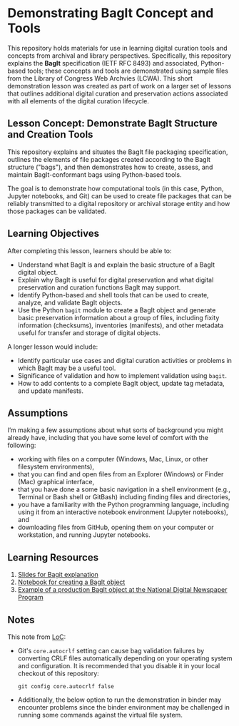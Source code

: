 # Demonstrating BagIt Concept and Tools

This repository holds materials for use in learning digital curation tools and concepts from archival and library perspectives. Specifically, this repository explains the **BagIt** specification (IETF RFC 8493) and associated, Python-based tools; these concepts and tools are demonstrated using sample files from the Library of Congress Web Archvies (LCWA). This short demonstration lesson was created as part of work on a larger set of lessons that outlines additional digital curation and preservation actions associated with all elements of the digital curation lifecycle.

## Lesson Concept: Demonstrate BagIt Structure and Creation Tools

This repository explains and situates the BagIt file packaging specification,
outlines the elements of file packages created according to the BagIt structure
("bags"), and then demonstrates how to create, assess, and maintain BagIt-conformant
bags using Python-based tools.

The goal is to demonstrate how computational tools (in this case, Python,
Jupyter notebooks, and Git) can be used to create file packages that can be
reliably transmitted to a digital repository or archival storage entity and
how those packages can be validated.

## Learning Objectives

After completing this lesson, learners should be able to:

* Understand what BagIt is and explain the basic structure of a BagIt digital object.
* Explain why BagIt is useful for digital preservation and what digital preservation and curation functions BagIt may support.
* Identify Python-based and shell tools that can be used to create, analyze, and validate BagIt objects.
* Use the Python `bagit` module to create a BagIt object and generate basic preservation information about a group of files, including fixity information (checksums), inventories (manifests), and other metadata useful for transfer and storage of digital objects.

A longer lesson would include:

* Identify particular use cases and digital curation activities or problems in which BagIt may be a useful tool.
* Significance of validation and how to implement validation using `bagit`.
* How to add contents to a complete BagIt object, update tag metadata, and update manifests. 

## Assumptions

I’m making a few assumptions about what sorts of background you might already have, 
including that you have some level of comfort with the following:

* working with files on a computer (Windows, Mac, Linux, or other filesystem environments),
* that you can find and open files from an Explorer (Windows) or Finder (Mac) graphical interface,
* that you have done a some basic navigation in a shell environment (e.g., Terminal or Bash shell or GitBash) including finding files and directories,
* you have a familiarity with the Python programming language, including using it from an interactive notebook environment (Jupyter notebooks), and
* downloading files from GitHub, opening them on your computer or workstation, and running Jupyter notebooks.

## Learning Resources

1. [Slides for Bagit explanation](BagitOverview.pdf)
1. [Notebook for creating a BagIt object](01b-using-bagit-toteach.ipynb)
1. [Example of a production BagIt object at the National Digital Newspaper Program](https://chroniclingamerica.loc.gov/data/batches/az_acacia_ver01/)

## Notes

This note from [LoC](https://github.com/LibraryOfCongress/bagit-conformance-suite):

* Git's `core.autocrlf` setting can cause bag validation failures by converting CRLF files automatically depending on your operating system and configuration. It is recommended that you disable it in your local checkout of this repository:

  `git config core.autocrlf false`

* Additionally, the below option to run the demonstration in binder may encounter problems since the binder environment may be challenged in running some commands against the virtual file system.
